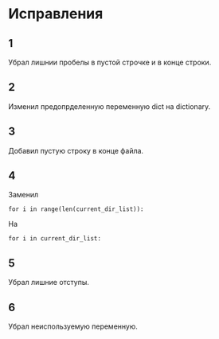 # Исправления
## 1
Убрал лишнии пробелы в пустой строчке и в конце строки.
## 2
Изменил предопрделенную переменную dict на dictionary.
## 3
Добавил пустую строку в конце файла.
## 4
Заменил  
```
for i in range(len(current_dir_list)):
```
На
```
for i in current_dir_list:
```
## 5
Убрал лишние отступы.
## 6
Убрал неиспользуемую переменную.
